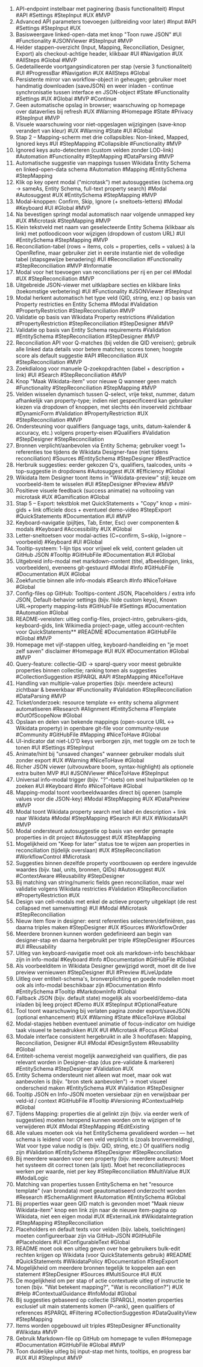 1. API-endpoint instelbaar met paginering (basis functionaliteit) #Input #API #Settings #StepInput #UX #MVP
2. Advanced API parameters toevoegen (uitbreiding voor later) #Input #API #Settings #StepInput #UX
3. Basisweergave linked-open-data met knop "Toon ruwe JSON" #UI #Functionality #JSONViewer #StepInput #MVP
4. Helder stappen-overzicht (Input, Mapping, Reconciliation, Designer, Export) als checkout-achtige header, klikbaar #UI #Navigation #UX #AllSteps #Global #MVP
5. Gedetailleerde voortgangsindicatoren per stap (versie 3 functionaliteit) #UI #ProgressBar #Navigation #UX #AllSteps #Global
6. Persistente mirror van workflow-object in geheugen; gebruiker moet handmatig downloaden (saveJSON) en weer inladen - continue synchronisatie tussen interface en JSON-object #State #Functionality #Settings #UX #Global #MVP #Continue
7. Geen automatische opslag in browser; waarschuwing op homepage over dataverlies bij refresh #UX #Warning #Homepage #State #Privacy #StepInput #MVP
8. Visuele waarschuwing voor niet-opgeslagen wijzigingen (save-knop verandert van kleur) #UX #Warning #State #UI #Global
9. Stap 2 – Mapping-scherm met drie collapsibles: Non-linked, Mapped, Ignored keys #UI #StepMapping #Collapsible #Functionality #MVP
10. Ignored keys auto-detecteren (custom velden zonder LOD-link) #Automation #Functionality #StepMapping #DataParsing #MVP
11. Automatische suggestie van mappings tussen Wikidata Entity Schema en linked-open-data schema #Automation #Mapping #EntitySchema #StepMapping
12. Klik op key opent modal ("microtask") met autosuggesties (schema.org → sameAs, Entity Schema, full-text property search) #Modal #Autosuggest #UX #EntitySchema #StepMapping #MVP
13. Modal-knoppen: Confirm, Skip, Ignore (+ sneltoets-letters) #Modal #Keyboard #UI #Global #MVP
14. Na bevestigen springt modal automatisch naar volgende unmapped key #UX #Microtask #StepMapping #MVP
15. Klein tekstveld met naam van geselecteerde Entity Schema (klikbaar als link) met potloodicoon voor wijzigen (dropdown of custom URL) #UI #EntitySchema #StepMapping #MVP
16. Reconciliation-tabel (rows = items, cols = properties, cells = values) à la OpenRefine, maar gebruiker ziet in eerste instantie niet de volledige tabel (stapsgewijze benadering) #UI #Reconciliation #Functionality #StepReconciliation #MVP #Informatie
17. Modal voor het toevoegen van reconciliations per rij en per cel #Modal #UX #StepReconciliation #MVP
18. Uitgebreide JSON-viewer met uitklapbare secties en klikbare links (toekomstige verbetering) #UI #Functionality #JSONViewer #StepInput
19. Modal herkent automatisch het type veld (QID, string, enz.) op basis van Property restricties en Entity Schema #Modal #Validation #PropertyRestriction #StepReconciliation #MVP
20. Validatie op basis van Wikidata Property restrictions #Validation #PropertyRestriction #StepReconciliation #StepDesigner #MVP
21. Validatie op basis van Entity Schema requirements #Validation #EntitySchema #StepReconciliation #StepDesigner #MVP
22. Reconciliation API voor Q-matches (bij velden die QID vereisen); gebruik alle linked data details voor betere matches; scores tonen; hoogste score als default suggestie #API #Reconciliation #UX #StepReconciliation #MVP
23. Zoekdialoog voor manuele Q-zoekopdrachten (label + description + link) #UI #Search #StepReconciliation #MVP
24. Knop "Maak Wikidata-item" voor nieuwe Q wanneer geen match #Functionality #StepReconciliation #StepMapping #MVP
25. Velden wisselen dynamisch tussen Q-select, vrije tekst, nummer, datum afhankelijk van property-type; indien niet gespecificeerd kan gebruiker kiezen via dropdown of knoppen, met slechts één invoerveld zichtbaar #DynamicForm #Validation #PropertyRestriction #UX #StepReconciliation #MVP
26. Ondersteuning voor qualifiers (language tags, units, datum-kalender & accuracy, etc.) volgens property-eisen #Qualifiers #Validation #StepDesigner #StepReconciliation
27. Bronnen verplicht/aanbevolen via Entity Schema; gebruiker voegt 1+ referenties toe tijdens de Wikidata Designer-fase (niet tijdens reconciliation) #Sources #EntitySchema #StepDesigner #BestPractice
28. Herbruik suggesties: eerder gekozen Q's, qualifiers, taalcodes, units → top-suggestie in dropdowns #Autosuggest #UX #Efficiency #Global
29. Wikidata Item Designer toont items in "Wikidata-preview" stijl; keuze om voorbeeld-item te wisselen #UI #StepDesigner #Preview #MVP
30. Positieve visuele feedback (success animatie) na voltooiing van microtask #UX #Gamification #Global
31. Stap 5 – Export: tekstblok met QuickStatements + "Copy" knop + mini-gids + link officiele docs + eventueel demo-video #StepExport #QuickStatements #Documentation #UI #MVP
32. Keyboard-navigatie (pijltjes, Tab, Enter, Esc) over componenten & modals #Keyboard #Accessibility #UX #Global
33. Letter-sneltoetsen voor modal-acties (C=confirm, S=skip, I=ignore – voorbeeld) #Keyboard #UI #Global
34. Tooltip-systeem: 1-lijn tips voor vrijwel elk veld, content geladen uit GitHub JSON #Tooltip #GitHubFile #Documentation #UI #Global
35. Uitgebreid info-modal met markdown-content (titel, afbeeldingen, links, voorbeelden), eveneens git-gestuurd #Modal #Info #GitHubFile #Documentation #UX #Global
36. Zoekfunctie binnen alle info-modals #Search #Info #NiceToHave #Global
37. Config-files op GitHub: Tooltips-content JSON, Placeholders / extra info JSON, Default-behavior settings (bijv. hide custom keys), Known URL→property mapping-lists #GitHubFile #Settings #Documentation #Automation #Global
38. README-vereisten: uitleg config-files, project-intro, gebruikers-gids, keyboard-gids, link Wikimedia project-page, uitleg account-rechten voor QuickStatements** #README #Documentation #GitHubFile #Global #MVP
39. Homepage met vijf-stappen uitleg, keyboard-handleiding en "je moet zelf saven" disclaimer #Homepage #UI #UX #Documentation #Global #MVP
40. Query-feature: collectie-QID → sparql-query voor meest gebruikte properties binnen collectie; ranking tonen als suggesties #CollectionSuggestion #SPARQL #API #StepMapping #NiceToHave
41. Handling van multiple-value properties (bijv. meerdere acteurs) zichtbaar & bewerkbaar #Functionality #Validation #StepReconciliation #DataParsing #MVP
42. Ticket/onderzoek: resource template ↔️ entity schema alignment automatiseren #Research #Alignment #EntitySchema #Template #OutOfScopeNow #Global
43. Opslaan en delen van bekende mappings (open-source URL ↔︎ Wikidata property) in openbare git-file voor community-reuse #Community #GitHubFile #Mapping #NiceToHave #Global
44. UI-indicator dat niet-LO'D keys verborgen zijn, met toggle om ze toch te tonen #UI #Settings #StepInput
45. Animate/hint bij "unsaved changes" wanneer gebruiker modals sluit zonder export #UX #Warning #NiceToHave #Global
46. Richer JSON viewer (uitvouwbare boom, syntax-highlight) als optionele extra buiten MVP #UI #JSONViewer #NiceToHave #StepInput
47. Universal info-modal trigger (bijv. "?"-toets) om snel hulpartikelen op te zoeken #UI #Keyboard #Info #NiceToHave #Global
48. Mapping-modal toont voorbeeldwaardes direct bij openen (sample values voor die JSON-key) #Modal #StepMapping #UX #DataPreview #MVP
49. Modal toont Wikidata property search met label én description + link naar Wikidata #Modal #StepMapping #Search #UI #UX #WikidataAPI #MVP
50. Modal ondersteunt autosuggestie op basis van eerder gemapte properties in dit project #Autosuggest #UX #StepMapping
51. Mogelijkheid om "Keep for later" status toe te wijzen aan properties in reconciliation (tijdelijk overslaan) #UX #StepReconciliation #WorkflowControl #Microtask
52. Suggesties binnen dezelfde property voortbouwen op eerdere ingevulde waardes (bijv. taal, units, bronnen, QIDs) #Autosuggest #UX #ContextAware #Reusability #StepDesigner
53. Bij matching van string/numeric fields geen reconciliation, maar wel validatie volgens Wikidata restricties #Validation #StepReconciliation #PropertyRestriction #UX
54. Design van cell-modals met enkel de actieve property uitgeklapt (de rest collapsed met samenvatting) #UI #Modal #Microtask #StepReconciliation
55. Nieuw item flow in designer: eerst referenties selecteren/definiëren, pas daarna triples maken #StepDesigner #UX #Sources #WorkflowOrder
56. Meerdere bronnen kunnen worden gedefinieerd aan begin van designer-stap en daarna hergebruikt per triple #StepDesigner #Sources #UI #Reusability
57. Uitleg van keyboard-navigatie moet ook als markdown-info beschikbaar zijn in info-modal #Keyboard #Info #Documentation #GitHubFile #Global
58. Als voorbeelditem in Wikidata Designer gewijzigd wordt, moet dit de live preview vernieuwen #StepDesigner #UI #Preview #LiveUpdate
59. Uitleg over entiteit-schema's, bronverplichting en goede modellen moet ook als info-modal beschikbaar zijn #Documentation #Info #EntitySchema #Tooltip #MarkdownInfo #Global
60. Fallback JSON (bijv. default state) mogelijk als voorbeeld/demo-data inladen bij leeg project #Demo #UX #StepInput #OptionalFeature
61. Tool toont waarschuwing bij verlaten pagina zonder export/saveJSON (optional enhancement) #UX #Warning #State #NiceToHave #Global
62. Modal-stapjes hebben eventueel animatie of focus-indicator om huidige taak visueel te benadrukken #UX #UI #Microtask #Focus #Global
63. Modale interface consistent hergebruikt in alle 3 hoofdfasen: Mapping, Reconciliation, Designer #UI #Modal #DesignSystem #Reusability #Global
64. Entiteit-schema vereist mogelijk aanwezigheid van qualifiers, die pas relevant worden in Designer-stap (dus pre-validate & markeren) #EntitySchema #StepDesigner #Validation #UX
65. Entity Schema ondersteunt niet alleen wat moet, maar ook wat aanbevolen is (bijv. "bron sterk aanbevolen") → moet visueel onderscheid maken #EntitySchema #UX #Validation #StepDesigner
66. Tooltip JSON en Info-JSON moeten versiebaar zijn en verwijsbaar per veld-id / context #GitHubFile #Tooltip #Versioning #ContextualHelp #Global
67. Tijdens Mapping: properties die al gelinkt zijn (bijv. via eerder werk of suggesties) moeten heropend kunnen worden om te wijzigen of te verwijderen #UX #Modal #StepMapping #EditExisting
68. Alle values moeten ook via het EntitySchema gevalideerd worden — het schema is leidend voor: Of een veld verplicht is (zoals bronvermelding), Wat voor type value nodig is (bijv. QID, string, etc.) Of qualifiers nodig zijn #Validation #EntitySchema #StepDesigner #StepReconciliation
69. Bij meerdere waarden voor een property (bijv. meerdere auteurs): Moet het systeem dit correct tonen (als lijst). Moet het reconciliatieproces werken per waarde, niet per key #StepReconciliation #MultiValue #UX #ModalLogic
70. Matching van properties tussen EntitySchema en het "resource template" (van brondata) moet geautomatiseerd onderzocht worden #Research #SchemaAlignment #Automation #EntitySchema #Global
71. Bij properties waar geen QID match is gevonden moet "Maak nieuw Wikidata-item" knop een link zijn naar de nieuwe item-pagina op Wikidata, niet een eigen modal #UX #ExternalLink #WikidataIntegration #StepMapping #StepReconciliation
72. Placeholders en default texts voor velden (bijv. labels, toelichtingen) moeten configureerbaar zijn via GitHub-JSON #GitHubFile #Placeholders #UI #ConfigurableText #Global
73. README moet ook een uitleg geven over hoe gebruikers bulk-edit rechten krijgen op Wikidata (voor QuickStatements gebruik) #README #QuickStatements #WikidataPolicy #Documentation #StepExport
74. Mogelijkheid om meerdere bronnen tegelijk te koppelen aan een statement #StepDesigner #Sources #MultiSource #UI #UX
75. De mogelijkheid om per stap of actie contextuele uitleg of instructie te tonen (bijv. "Wat betekent mapping?", "Wat is reconciliation?") #UX #Help #ContextualGuidance #InfoModal #Global
76. Bij suggesties gebaseerd op collectie (SPARQL), moeten properties exclusief uit main statements komen (P-rank), geen qualifiers of references #SPARQL #Filtering #CollectionSuggestion #DataQualityView #StepMapping
77. Items worden opgebouwd uit triples #StepDesigner #Functionality #Wikidata #MVP
78. Gebruik Markdown-file op GitHub om homepage te vullen #Homepage #Documentation #GitHubFile #Global #MVP
79. Toon duidelijke uitleg bij input-stap met hints, tooltips, en progress bar #UX #UI #StepInput #MVP